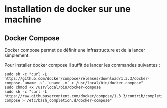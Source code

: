 # Installation de docker sur une machine

## Docker Compose
Docker compose permet de définir une infrastructure et de la lancer simplement.

Pour installer docker compose il suffit de lancer les commandes suivantes :
```shell
sudo sh -c "curl -L https://github.com/docker/compose/releases/download/1.3.3/docker-compose-`uname -s`-`uname -m` > /usr/local/bin/docker-compose"
sudo chmod +x /usr/local/bin/docker-compose
sudo sh -c "curl -L https://raw.githubusercontent.com/docker/compose/1.3.3/contrib/completion/bash/docker-compose > /etc/bash_completion.d/docker-compose"
```
